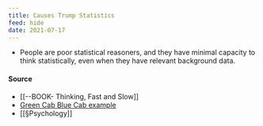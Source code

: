 ```yaml
---
title: Causes Trump Statistics
feed: hide
date: 2021-07-17
---
```


- People are poor statistical reasoners, and they have minimal capacity to think statistically, even when they have relevant background data.


#### Source 
- [[--BOOK- Thinking, Fast and Slow]]
- [Green Cab Blue Cab example](https://econ262.com/posts/2021-04-05-causes-trump-statistics/#green-cabs-and-blue-cabs)
- [[§Psychology]]